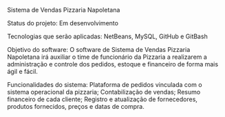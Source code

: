 Sistema de Vendas Pizzaria Napoletana

Status do projeto: Em desenvolvimento 

Tecnologias que serão aplicadas: NetBeans, MySQL, GitHub e GitBash 

Objetivo do software: 
O software de Sistema de Vendas Pizzaria Napoletana irá auxiliar o time de funcionário da Pizzaria a realizarem a administração e controle dos pedidos, estoque e financeiro de forma mais ágil e fácil. 

Funcionalidades do sistema: 
Plataforma de pedidos vinculada com o sistema operacional da pizzaria;
Contabilização de vendas; 
Resumo financeiro de cada cliente; 
Registro e atualização de fornecedores, produtos fornecidos, preços e datas de compra.

